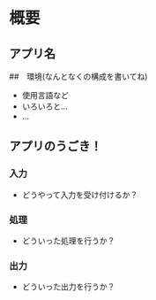 # 概要

## アプリ名

##　環境(なんとなくの構成を書いてね)

* 使用言語など
* いろいろと...
* ...

## アプリのうごき！

### 入力

* どうやって入力を受け付けるか？

### 処理

* どういった処理を行うか？

### 出力

* どういった出力を行うか？